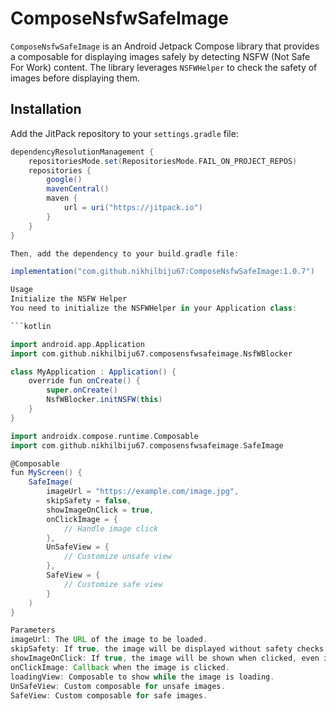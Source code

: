 # ComposeNsfwSafeImage

`ComposeNsfwSafeImage` is an Android Jetpack Compose library that provides a composable for displaying images safely by detecting NSFW (Not Safe For Work) content. The library leverages `NSFWHelper` to check the safety of images before displaying them.

## Installation

Add the JitPack repository to your `settings.gradle` file:

```groovy
dependencyResolutionManagement {
    repositoriesMode.set(RepositoriesMode.FAIL_ON_PROJECT_REPOS)
    repositories {
        google()
        mavenCentral()
        maven {
            url = uri("https://jitpack.io")
        }
    }
}

Then, add the dependency to your build.gradle file:

implementation("com.github.nikhilbiju67:ComposeNsfwSafeImage:1.0.7")

Usage
Initialize the NSFW Helper
You need to initialize the NSFWHelper in your Application class:

```kotlin

import android.app.Application
import com.github.nikhilbiju67.composensfwsafeimage.NsfWBlocker

class MyApplication : Application() {
    override fun onCreate() {
        super.onCreate()
        NsfWBlocker.initNSFW(this)
    }
}

import androidx.compose.runtime.Composable
import com.github.nikhilbiju67.composensfwsafeimage.SafeImage

@Composable
fun MyScreen() {
    SafeImage(
        imageUrl = "https://example.com/image.jpg",
        skipSafety = false,
        showImageOnClick = true,
        onClickImage = {
            // Handle image click
        },
        UnSafeView = {
            // Customize unsafe view
        },
        SafeView = {
            // Customize safe view
        }
    )
}

Parameters
imageUrl: The URL of the image to be loaded.
skipSafety: If true, the image will be displayed without safety checks.
showImageOnClick: If true, the image will be shown when clicked, even if marked unsafe.
onClickImage: Callback when the image is clicked.
loadingView: Composable to show while the image is loading.
UnSafeView: Custom composable for unsafe images.
SafeView: Custom composable for safe images.